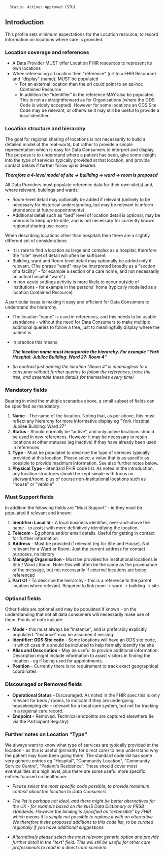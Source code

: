       Status: Active: Approved (STU)


## Introduction
This profile sets minimum expectations for the Location resource, to record information on locations where care is provided.



### **Location coverage and references**

 - A Data Provider MUST offer Location FHIR resources to represent its own locations
 - When referencing a Location then "reference" (url to a FHIR Resource) and "display" (name), MUST be populated
   - For an external location then the url could point to an ad-hoc Contained Resource
   - In addition the "identifier" in the reference MAY also be populated. This is not as straightforward as for Organisations (where the ODS Code is widely accepted). However for some locations an ODS Site Code may be relevant, or otherwise it may still be useful to provide a local identifier.

### **Location structure and hierarchy**
The goal for regional sharing of locations is not necessarily to build a detailed model of the real-world, but rather to provide a simple representation which is easy for Data Consumers to interpret and display. The purpose is to understand where a patient has been, give some insight into the type of services typically provided at that location, and provide contact details if further follow up is desired.

***Therefore a 4-level model of site -> buillding -> ward -> room is proposed***

 All Data Providers must populate reference data for their own site(s) and, where relevant, buldings and wards:
 - Room-level detail may optionally be added if relevant (unlikely to be necessary for historical understanding, but may be relevant to inform attendance at future appointments)
 - Additional detail such as "bed" level of location detail is optional, may be onerous to keep up-to-date, and is not necessary for currently known regional sharing use-cases

 When describing locations other than hospitals then there are a slightly different set of considerations:
  - It is rare to find a location as large and complex as a hospital, therefore the "site" level of detail will often be sufficient
  - Building, ward and Room-level detail may optionally be added only if relevant. (The phrase "ward" may be interpreted broadly as a "section of a facility" - for example a section of a care home, and not necessarily an actual hospital "ward").
  - In non-acute settings activity is more likely to occur outside of institutions - for example in the persons' home (typically modelled as a location Contained Resource)

A particular issue is making it easy and efficient for Data Consumers to understand the hierarchy.
 - The location "name" is used in references, and this needs to be usable standalone - without the need for Data Consumers to make multiple additional queries to follow a tree, just to meaningfully display where the patient is. 

 - In practice this means:

   ***The location name must incorporate the hierarchy. For example "York Hospital: Jubilee Building: Ward 27: Room 4"***

 - *(In contrast just naming the location "Room 4" is meaningless to a consumer without further queries to follow the references, trace the tree, and assemble these details for themselves every time)*



### **Mandatory fields**
Bearing in mind the multiple scenarios above, a small subset of fields can be specified as mandatory:
1. **Name** - The name of the location. Noting that, as per above, this must reflect any hierarchy for more informative display eg "York Hospital: Jubilee Building: Ward 27"
2. **Status** - Should normally be “active”, and only active locations should be used in new references. However it may be necessary to retain locations at other statuses (eg inactive) if they have already been used in references
3. **Type** - Must be populated to describe the type of services typically provided at this location. Please select a value that is as specific as possible to provide maximum information. See also further notes below.
4. **Physical Type** - Standard FHIR code list. As noted in the introduction, any location structures should be kept simple with focus on site/ward/room, plus of course non-institutional locations such as "house" or "vehicle" 


### **Must Support fields**
In addition the following fields are "Must Support" - ie they must be populated if relevant and known:
1. **Identifier: Local Id** - A local business identifier, over-and-above the name - to assist with more definitively identifying the location.
2. **Telecom** - Eg phone and/or email details. Useful for getting in contact for further information
3. **Address** - Must be provided if relevant (eg for Site and House). Not relevant for a Ward or Room. Just the current address for contact purposes, no history
4. **Managing Organisation** - Must be provided for institutional locations ie Site / Ward / Room. Note: this will often be the same as the provenance of the message, but not necessarily if external locations are being referenced
5. **Part Of** - To describe the hierarchy - this is a reference to the parent location where relevant. Required to link room -> ward -> building -> site


### **Optional fields**
Other fields are optional and may be populated if known - on the understanding that not all data consumers will necessarily make use of them. Points of note include:
 - **Mode** - this must always be "instance", and is preferably explicitly populated. "Instance" may be assumed if missing.
 - **Identifier: ODS Site code** - Some locations will have an ODS site code, in which case this should be included to help formally identify the site
 - **Alias and Description** - May be useful to provide additional information. Description might include information to assist visitors in finding the location - eg if being used for appointments.
 - **Position** - Currently there is no requirement to track exact geographical coordinates

### **Discouraged or Removed fields**
 - **Operational Status** - Discouraged. As noted in the FHIR spec this is only relevant for beds / rooms, to indicate if they are undergoing housekeeping etc – relevant for a local care system, but not for tracking in a regional care record.
  - **Endpoint** - Removed. Technical endpoints are captured elsewhere (ie via the Participant Registry)



### **Further notes on Location "Type"**
We always want to know what type of services are typically provided at the location - as this is useful (primarily for direct care) to help understand why the patient may have been going there. The standard code list has some very generic entries eg "Hospital", "Community Location", "Community Service Centre", "Patient's Residence". These should cover most eventualities at a high level, plus there are some useful more specific entries focused on healthcare.

 - *Please select the most specific code possible, to provide maximum context about the location to Data Consumers*

 - *The list is perhaps not ideal, and there might be better alternatives for the UK - for example based on the NHS Data Dictionary or PRSB standards. However the binding is specified as "extensible" by FHIR which means it is simply not possible to replace it with an alternative. We therefore invite proposed additions to this code list, to be curated regionally if you have additional suggestions*

 - *Alternatively please select the most relevant generic option and provide further detail in the "text" field. This will still be useful for other care professionals to read in a direct care scenario*
